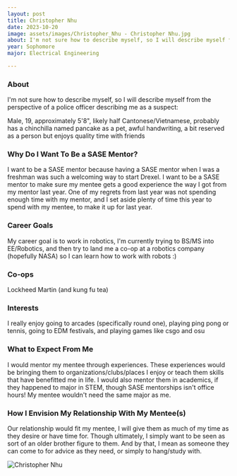 ```yaml
---
layout: post
title: Christopher Nhu 
date: 2023-10-20
image: assets/images/Christopher_Nhu - Christopher Nhu.jpg
about: I'm not sure how to describe myself, so I will describe myself from the perspective of a police officer describing me as a suspect - Male, 19, approximately 5'8", likely half Cantonese/Vietnamese, probably has a chinchilla named pancake as a pet, awful handwriting, a bit reserved as a person but enjoys quality time with friends
year: Sophomore
major: Electrical Engineering

---
```


### About

I'm not sure how to describe myself, so I will describe myself from the perspective of a police officer describing me as a suspect:

Male, 19, approximately 5'8", likely half Cantonese/Vietnamese, probably has a chinchilla named pancake as a pet, awful handwriting, a bit reserved as a person but enjoys quality time with friends

### Why Do I Want To Be a SASE Mentor?

I want to be a SASE mentor because having a SASE mentor when I was a freshman was such a welcoming way to start Drexel. I want to be a SASE mentor to make sure my mentee gets a good experience the way I got from my mentor last year. One of my regrets from last year was not spending enough time with my mentor, and I set aside plenty of time this year to spend with my mentee, to make it up for last year. 

### Career Goals

My career goal is to work in robotics, I'm currently trying to BS/MS into EE/Robotics, and then try to land me a co-op at a robotics company (hopefully NASA) so I can learn how to work with robots :)

### Co-ops

Lockheed Martin (and kung fu tea)

### Interests

I really enjoy going to arcades (specifically round one), playing ping pong or tennis, going to EDM festivals, and playing games like csgo and osu

### What to Expect From Me

I would mentor my mentee through experiences. These experiences would be bringing them to organizations/clubs/places I enjoy or teach them skills that have benefitted me in life. I would also mentor them in academics, if they happened to major in STEM, though SASE mentorships isn't office hours! My mentee wouldn't need the same major as me. 

### How I Envision My Relationship With My Mentee(s) 

Our relationship would fit my mentee, I will give them as much of my time as they desire or have time for. Though ultimately, I simply want to be seen as sort of an older brother figure to them. And by that, I mean as someone they can come to for advice as they need, or simply to hang/study with. 

<div class="text-center my-5">
    <img src="https://sase-drexel.github.io/mentorship-2023/assets/images/Christopher_Nhu - Christopher Nhu.jpg" alt="Christopher Nhu" class="rounded post-img" />
</div>

